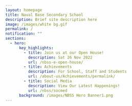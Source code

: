```yaml
---
layout: homepage
title: Naval Base Secondary School
description: Brief site description here
image: /images/white bg.gif
permalink: /
notification: ""
sections:
  - hero:
      key_highlights:
        - title: Join us at our Open House!
          description: Sat 26 Nov 2022
          url: /nbss-e-open-house/
        - title: Achievements
          description: For School, Staff and Students
          url: /about-us/Achievements/permalink/
        - title: Social Media
          description: View Our Latest Happenings!
          url: /nbss/socmed
      background: /images/NBSS Hero Banner1.png
---
```


